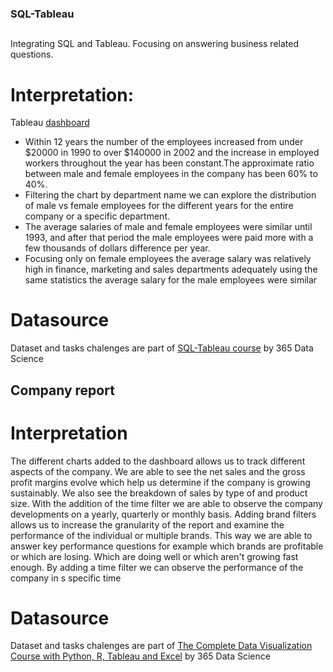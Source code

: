 ### SQL-Tableau

##
Integrating SQL and Tableau. Focusing on answering business related questions.

# Interpretation:

Tableau [dashboard](https://public.tableau.com/app/profile/iwona8604/viz/Dashboard1_16369171592250/Dashboard1?publish=yes)

- Within 12 years the number of the employees increased from under $20000 in 1990 to over $140000 in 2002 and the increase in employed workers throughout the year has been constant.The approximate ratio between male and female employees in the company has been 60% to 40%.
- Filtering the chart by department name we can explore the distribution of male vs female employees for the different years for the entire company or a specific department.
- The average salaries of male and female employees were similar until 1993, and after that period the male employees were paid more with a few thousands of dollars difference per year.
- Focusing only on female employees the average salary was relatively high in finance, marketing and sales departments adequately using the same statistics the average salary for the male employees were similar

# Datasource 
Dataset and tasks chalenges are part of [SQL-Tableau course](https://learn.365datascience.com/courses/sql-tableau/course-introduction/) by 365 Data Science

## Company report 

# Interpretation 
The different charts added to the dashboard allows us to track different aspects of the company. We are able to see the net sales and the gross profit margins evolve which help us determine if the company is growing sustainably. 
We also see the breakdown of sales by type of and  product size. With the addition of the time filter we are able to observe the company developments on a yearly, quarterly or monthly basis.
Adding brand filters allows us to increase the granularity of the report and examine the performance of the individual or multiple brands. This way we are able to answer key performance questions for example which brands are profitable or which are losing. Which are doing well or which aren't growing fast enough.
By adding a time filter we can observe the performance of the company in s specific time 

# Datasource 
Dataset and tasks chalenges are part of [The Complete Data Visualization Course with Python, R, Tableau and Excel](https://learn.365datascience.com/courses/data-visualization/what-does-the-course-cover/) by 365 Data Science
